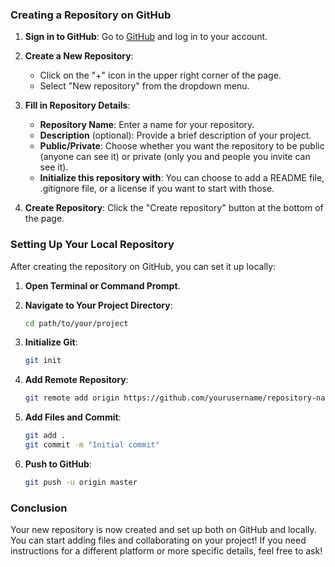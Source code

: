 ### Creating a Repository on GitHub

1. **Sign in to GitHub**: Go to [GitHub](https://github.com) and log in to your account.

2. **Create a New Repository**:
   - Click on the "+" icon in the upper right corner of the page.
   - Select "New repository" from the dropdown menu.

3. **Fill in Repository Details**:
   - **Repository Name**: Enter a name for your repository.
   - **Description** (optional): Provide a brief description of your project.
   - **Public/Private**: Choose whether you want the repository to be public (anyone can see it) or private (only you and people you invite can see it).
   - **Initialize this repository with**: You can choose to add a README file, .gitignore file, or a license if you want to start with those.

4. **Create Repository**: Click the "Create repository" button at the bottom of the page.

### Setting Up Your Local Repository

After creating the repository on GitHub, you can set it up locally:

1. **Open Terminal or Command Prompt**.

2. **Navigate to Your Project Directory**:
   ```bash
   cd path/to/your/project
   ```

3. **Initialize Git**:
   ```bash
   git init
   ```

4. **Add Remote Repository**:
   ```bash
   git remote add origin https://github.com/yourusername/repository-name.git
   ```

5. **Add Files and Commit**:
   ```bash
   git add .
   git commit -m "Initial commit"
   ```

6. **Push to GitHub**:
   ```bash
   git push -u origin master
   ```

### Conclusion

Your new repository is now created and set up both on GitHub and locally. You can start adding files and collaborating on your project! If you need instructions for a different platform or more specific details, feel free to ask!